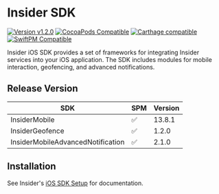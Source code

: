 # Insider SDK

[![Version v1.2.0](https://img.shields.io/badge/Version-v1.2.0-blue.svg)]() [![CocoaPods Compatible](https://img.shields.io/badge/Cocoapods-Compatible-brightgreen.svg)]() [![Carthage compatible](https://img.shields.io/badge/Carthage-Compatible-brightgreen.svg)]() [![SwiftPM Compatible](https://img.shields.io/badge/SwiftPM-Compatible-brightgreen.svg)]()


Insider iOS SDK provides a set of frameworks for integrating Insider services into your iOS application. The SDK includes modules for mobile interaction, geofencing, and advanced notifications.

## Release Version

| SDK                               | SPM | Version |
|-----------------------------------|-----|---------|
| InsiderMobile                     | ✅   | 13.8.1  |
| InsiderGeofence                   | ✅   | 1.2.0   |
| InsiderMobileAdvancedNotification | ✅   | 2.1.0   |

## Installation

See Insider's [iOS SDK Setup](https://academy.useinsider.com/docs/ios-basic-sdk-setup) for documentation.
